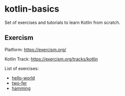 # kotlin-basics

Set of exercises and tutorials to learn Kotlin from scratch.

## Exercism

Platform: https://exercism.org/

Kotlin Track: https://exercism.org/tracks/kotlin 

List of exercises:

* [hello-world](./exercism/kotlin/hello-world)
* [two-fer](./exercism/kotlin/two-fer)
* [hamming](./exercism/kotlin/hamming)
